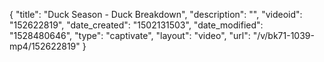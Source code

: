 {
    "title": "Duck Season - Duck Breakdown",
    "description": "",
    "videoid": "152622819",
    "date_created": "1502131503",
    "date_modified": "1528480646",
    "type": "captivate",
    "layout": "video",
    "url": "\/v\/bk71-1039-mp4\/152622819"
}